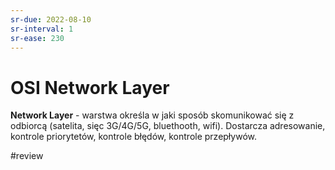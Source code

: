 ```yaml
---
sr-due: 2022-08-10
sr-interval: 1
sr-ease: 230
---
```


# OSI Network Layer
**Network Layer** - warstwa określa w jaki sposób skomunikować się z odbiorcą (satelita, sięc 3G/4G/5G, bluethooth, wifi). Dostarcza adresowanie, kontrole priorytetów, kontrole błędów, kontrole przepływów.

#review